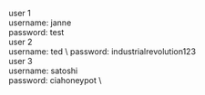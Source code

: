 user 1 \
username: janne \
password: test \
user 2 \
username: ted \ 
password: industrialrevolution123 \
user 3 \
username: satoshi \
password: ciahoneypot \
